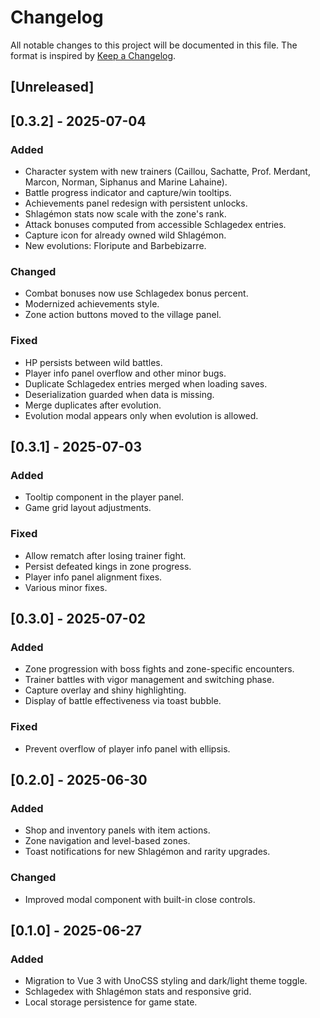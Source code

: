 # Changelog

All notable changes to this project will be documented in this file.
The format is inspired by [Keep a Changelog](https://keepachangelog.com/en/1.0.0/).

## [Unreleased]

## [0.3.2] - 2025-07-04

### Added

- Character system with new trainers (Caillou, Sachatte, Prof. Merdant, Marcon, Norman, Siphanus and Marine Lahaine).
- Battle progress indicator and capture/win tooltips.
- Achievements panel redesign with persistent unlocks.
- Shlagémon stats now scale with the zone's rank.
- Attack bonuses computed from accessible Schlagedex entries.
- Capture icon for already owned wild Shlagémon.
- New evolutions: Floripute and Barbebizarre.

### Changed

- Combat bonuses now use Schlagedex bonus percent.
- Modernized achievements style.
- Zone action buttons moved to the village panel.

### Fixed

- HP persists between wild battles.
- Player info panel overflow and other minor bugs.
- Duplicate Schlagedex entries merged when loading saves.
- Deserialization guarded when data is missing.
- Merge duplicates after evolution.
- Evolution modal appears only when evolution is allowed.

## [0.3.1] - 2025-07-03

### Added

- Tooltip component in the player panel.
- Game grid layout adjustments.

### Fixed

- Allow rematch after losing trainer fight.
- Persist defeated kings in zone progress.
- Player info panel alignment fixes.
- Various minor fixes.

## [0.3.0] - 2025-07-02

### Added

- Zone progression with boss fights and zone-specific encounters.
- Trainer battles with vigor management and switching phase.
- Capture overlay and shiny highlighting.
- Display of battle effectiveness via toast bubble.

### Fixed

- Prevent overflow of player info panel with ellipsis.

## [0.2.0] - 2025-06-30

### Added

- Shop and inventory panels with item actions.
- Zone navigation and level-based zones.
- Toast notifications for new Shlagémon and rarity upgrades.

### Changed

- Improved modal component with built-in close controls.

## [0.1.0] - 2025-06-27

### Added

- Migration to Vue 3 with UnoCSS styling and dark/light theme toggle.
- Schlagedex with Shlagémon stats and responsive grid.
- Local storage persistence for game state.
